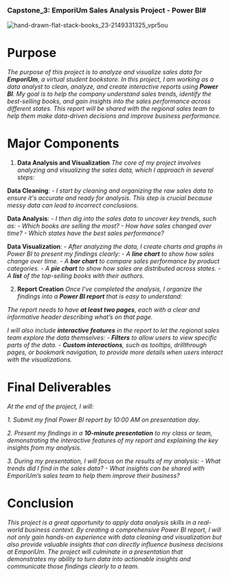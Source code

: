 ### Capstone_3: EmporiUm Sales Analysis Project - Power BI#
![hand-drawn-flat-stack-books_23-2149331325_vpr5ou](https://github.com/user-attachments/assets/a31cebcb-d929-4a7a-bf1f-ac0a56aba580)

# Purpose
*The purpose of this project is to analyze and visualize sales data for **EmporiUm**, a virtual student bookstore. In this project, I am working as a data analyst to clean, analyze, and create interactive reports using **Power BI**. My goal is to help the company understand sales trends, identify the best-selling books, and gain insights into the sales performance across different states. This report will be shared with the regional sales team to help them make data-driven decisions and improve business performance.*

# Major Components

1. **Data Analysis and Visualization**
*The core of my project involves analyzing and visualizing the sales data, which I approach in several steps:*

**Data Cleaning**:
    *- I start by cleaning and organizing the raw sales data to ensure it's accurate and ready for analysis. This step is crucial because messy data can lead to incorrect conclusions.*

**Data Analysis**:
    *- I then dig into the sales data to uncover key trends, such as:
      - Which books are selling the most?
      - How have sales changed over time?
      - Which states have the best sales performance?*

**Data Visualization**:
    *- After analyzing the data, I create charts and graphs in Power BI to present my findings clearly:
        - A **line chart** to show how sales change over time.
        - A **bar chart** to compare sales performance by product categories.
        - A **pie chart** to show how sales are distributed across states.
        - A **list** of the top-selling books with their authors.*

2. **Report Creation**
*Once I've completed the analysis, I organize the findings into a **Power BI report** that is easy to understand:*

*The report needs to have **at least two pages**, each with a clear and informative header describing what’s on that page.*
  
*I will also include **interactive features** in the report to let the regional sales team explore the data themselves:
    - **Filters** to allow users to view specific parts of the data.
    - **Custom interactions**, such as tooltips, drillthrough pages, or bookmark navigation, to provide more details when users interact with the visualizations.*

# Final Deliverables
*At the end of the project, I will:*

*1. Submit my final Power BI report by 10:00 AM on presentation day.*

*2. Present my findings in a **10-minute presentation** to my class or team, demonstrating the interactive features of my report and explaining the key insights from my analysis.*

*3. During my presentation, I will focus on the results of my analysis:
    - What trends did I find in the sales data?
    - What insights can be shared with EmporiUm’s sales team to help them improve their business?*

# Conclusion
*This project is a great opportunity to apply data analysis skills in a real-world business context. By creating a comprehensive Power BI report, I will not only gain hands-on experience with data cleaning and visualization but also provide valuable insights that can directly influence business decisions at EmporiUm. The project will culminate in a presentation that demonstrates my ability to turn data into actionable insights and communicate those findings clearly to a team.*
